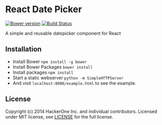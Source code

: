 # React Date Picker
[![Bower version](https://badge.fury.io/bo/react-date-picker.svg)](http://badge.fury.io/bo/react-date-picker)
[![Build Status](https://travis-ci.org/Hacker0x01/react-datepicker.svg)](https://travis-ci.org/Hacker0x01/react-datepicker)

A simple and reusable datepicker component for React

## Installation

- Install Bower `npm install -g bower`
- Install Bower Packages `bower install`
- Install packages `npm install`
- Start a static webserver `python -m SimpleHTTPServer`
- And visit `localhost:8000/example.html` to see the example.

## License

Copyright (c) 2014 HackerOne Inc. and individual contributors. Licensed under MIT license, see [LICENSE](LICENSE) for the full license.
